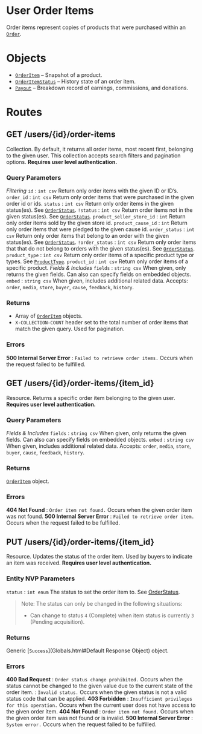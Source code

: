 # User Order Items

Order items represent copies of products that were purchased within an [`Order`](Objects.html#Order).


# Objects

* [`OrderItem`](Objects.html#OrderItem) – Snapshot of a product.
* [`OrderItemStatus`](Objects.html#OrderItem) – History state of an order item.
* [`Payout`](Objects.html#OrderItem) – Breakdown record of earnings, commissions, and donations.


# Routes

## GET /users/{id}/order-items

Collection. By default, it returns all order items, most recent first, belonging to the given user. This collection accepts search filters and pagination options. **Requires user level authentication.**

### Query Parameters

*Filtering*
`id`
:   `int csv` Return only order items with the given ID or ID’s.
`order_id`
:   `int csv` Return only order items that were purchased in the given order id or ids.
`status`
:   `int csv` Return only order items in the given status(es). See [`OrderStatus`](Constants.html#OrderStatus).
`!status`
:   `int csv` Return order items not in the given status(es). See [`OrderStatus`](Constants.html#OrderStatus).
`product_seller_store_id`
:   `int` Return only order items sold by the given store id.
`product_cause_id`
:   `int` Return only order items that were pledged to the given cause id.
`order_status`
:   `int csv` Return only order items that belong to an order with the given status(es). See [`OrderStatus`](Constants.html#OrderStatus).
`!order_status`
:   `int csv` Return only order items that that do not belong to orders with the given status(es). See [`OrderStatus`](Constants.html#OrderStatus).
`product_type`
:   `int csv` Return only order items of a specific product type or types. See [`ProductType`](Constants.html#ProductType).
`product_id`
:   `int csv` Return only order items of a specific product.
*Fields & Includes*
`fields`
:   `string csv` When given, only returns the given fields. Can also can specify fields on embedded objects.
`embed`
:   `string csv` When given, includes additional related data. Accepts: `order`, `media`, `store`, `buyer`, `cause`, `feedback`, `history`.


### Returns
* Array of [`OrderItem`](Objects.html#OrderItem) objects.
* `X-COLLECTION-COUNT` header set to the total number of order items that match the given query. Used for pagination.

### Errors

**500 Internal Server Error**
:   `Failed to retrieve order items.` Occurs when the request failed to be fulfilled.



## GET /users/{id}/order-items/{item_id}

Resource. Returns a specific order item belonging to the given user. **Requires user level authentication.**

### Query Parameters

*Fields & Includes*
`fields`
:   `string csv` When given, only returns the given fields. Can also can specify fields on embedded objects.
`embed`
:   `string csv` When given, includes additional related data. Accepts: `order`, `media`, `store`, `buyer`, `cause`, `feedback`, `history`.



### Returns

[`OrderItem`](Objects.html#OrderItem) object.

### Errors

**404 Not Found**
:   `Order item not found.` Occurs when the given order item was not found.
**500 Internal Server Error**
:   `Failed to retrieve order item.` Occurs when the request failed to be fulfilled.



## PUT /users/{id}/order-items/{item_id}

Resource. Updates the status of the order item. Used by buyers to indicate an item was received. **Requires user level authentication.**

### Entity NVP Parameters

`status`
:   `int enum` The status to set the order item to. See [OrderStatus](Constants.html#OrderStatus).

> Note: The status can only be changed in the following situations:
> * Can change to status `4` (Complete) when item status is currently `3` (Pending acquisition).

### Returns

Generic [`Success`](Globals.html#Default Response Object) object.

### Errors

**400 Bad Request**
:   `Order status change prohibited.` Occurs when the status cannot be changed to the given value due to the current state of the order item.
:   `Invalid status.` Occurs when the given status is not a valid status code that can be applied.
**403 Forbidden**
:   `Insufficient privileges for this operation.` Occurs when the current user does not have access to the given order item.
**404 Not Found**
:   `Order item not found.` Occurs when the given order item was not found or is invalid.
**500 Internal Server Error**
:   `System error.` Occurs when the request failed to be fulfilled.

